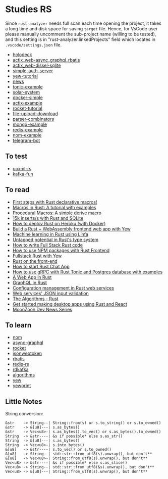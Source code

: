 # Studies RS

Since `rust-analyzer` needs full scan each time opening the project, it takes a long time and disk space for saving `target` file. Hence, for VsCode user please manually uncomment the sub-project name (willing to be tested), and this setting is in "rust-analyzer.linkedProjects" field which locates in `.vscode/settings.json` file.

- [holodeck](./holodeck/README.md)
- [actix_web-async_graphql_rbatis](./actix_web-async_graphql_rbatis/README.md)
- [actix_web-dissel-sqlite](./actix_web-dissel-sqlite/README.md)
- [simple-auth-server](./simple-auth-server/README.md)
- [yew-tutorial](./yew-tutorial/README.md)
- [news](./news/README.md)
- [tonic-example](./tonic-example/README.md)
- [solar-system](./solar-system/README.md)
- [docker-simple](./docker-simple/README.md)
- [actix-example](./actix-example/README.md)
- [rocket-tutorial](./rocket-tutorial/README.md)
- [file-upload-download](./file-upload-download/README.md)
- [parser-combinators](./parser-combinators/README.md)
- [mongo-example](./mongo-example/README.md)
- [redis-example](./redis-example/README.md)
- [nom-example](./nom-example/README.md)
- [telegram-bot](./telegram-bot/README.md)

## To test

- [ooxml-rs](https://github.com/zitsen/ooxml-rs)
- [kafka-fun](https://github.com/diegopacheco/rust-playground/tree/master/kafka-fun)

## To read

- [First steps with Rust declarative macros!](https://dev.to/rogertorres/first-steps-with-rust-declarative-macros-1f8m)
- [Macros in Rust: A tutorial with examples](https://blog.logrocket.com/macros-in-rust-a-tutorial-with-examples/)
- [Procedural Macros: A simple derive macro](https://blog.turbo.fish/proc-macro-simple-derive/)
- [15k inserts/s with Rust and SQLite](https://kerkour.com/blog/high-performance-rust-with-sqlite/)
- [How to deploy Rust on Heroku (with Docker)](https://kerkour.com/blog/deploy-rust-on-heroku-with-docker/)
- [Build a Rust + WebAssembly frontend web app with Yew](https://blog.logrocket.com/rust-webassembly-frontend-web-app-yew/)
- [Machine learning in Rust using Linfa](https://blog.logrocket.com/machine-learning-in-rust-using-linfa/)
- [Untapped potential in Rust's type system](https://www.jakobmeier.ch/blogging/Untapped-Rust.html)
- [How to write Full Stack Rust code](https://www.steadylearner.com/blog/read/How-to-write-Full-Stack-Rust-code)
- [How to use NPM packages with Rust Frontend](https://www.steadylearner.com/blog/read/How-to-use-NPM-packages-with-Rust-Frontend)
- [Fullstack Rust with Yew](https://www.steadylearner.com/blog/read/Fullstack-Rust-with-Yew)
- [Rust on the front-end](https://dev.to/nfrankel/rust-on-the-front-end-hen)
- [How to start Rust Chat App](https://www.steadylearner.com/blog/read/How-to-start-Rust-Chat-App)
- [How to use gRPC with Rust Tonic and Postgres database with examples](https://dev.to/steadylearner/how-to-use-grpc-with-rust-tonic-and-postgres-database-with-examples-3dl7)
- [A Web App in Rust](https://dev.to/krowemoh/series/9410)
- [GraphQL in Rust](https://romankudryashov.com/blog/2020/12/graphql-rust/#_conclusion)
- [Configuration management in Rust web services](https://blog.logrocket.com/configuration-management-in-rust-web-services/)
- [Web services' JSON input validation](https://blog.logrocket.com/json-input-validation-in-rust-web-services/)
- [The Algorithms - Rust](https://github.com/TheAlgorithms/Rust)
- [Get started making desktop apps using Rust and React](https://kent.medium.com/get-started-making-desktop-apps-using-rust-and-react-78a7e07433ce)
- [MoonZoon Dev News Series](https://dev.to/martinkavik/series/11511)

## To learn

- [nom](https://github.com/Geal/nom)
- [async-graphql](https://github.com/async-graphql/async-graphql)
- [rocket](https://github.com/SergioBenitez/Rocket)
- [jsonwebtoken](https://github.com/Keats/jsonwebtoken)
- [rbatis](https://github.com/rbatis/rbatis)
- [redis-rs](https://github.com/mitsuhiko/redis-rs)
- [rdkafka](https://github.com/fede1024/rust-rdkafka)
- [algorithms](https://github.com/EbTech/rust-algorithms)
- [yew](https://github.com/yewstack/yew)
- [yewprint](https://github.com/cecton/yewprint)

## Little Notes

String conversion:

```n
&str    -> String--| String::from(s) or s.to_string() or s.to_owned()
&str    -> &[u8]---| s.as_bytes()
&str    -> Vec<u8>-| s.as_bytes().to_vec() or s.as_bytes().to_owned()
String  -> &str----| &s if possible* else s.as_str()
String  -> &[u8]---| s.as_bytes()
String  -> Vec<u8>-| s.into_bytes()
&[u8]   -> &str----| s.to_vec() or s.to_owned()
&[u8]   -> String--| std::str::from_utf8(s).unwrap(), but don't**
&[u8]   -> Vec<u8>-| String::from_utf8(s).unwrap(), but don't**
Vec<u8> -> &str----| &s if possible* else s.as_slice()
Vec<u8> -> String--| std::str::from_utf8(&s).unwrap(), but don't**
Vec<u8> -> &[u8]---| String::from_utf8(s).unwrap(), but don't**
```
